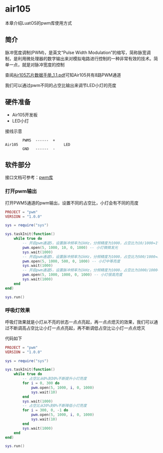 # air105

本章介绍LuatOS的pwm库使用方式

## 简介

脉冲宽度调制(PWM)，是英文“Pulse Width Modulation”的缩写，简称脉宽调制，是利用微处理器的数字输出来对模拟电路进行控制的一种非常有效的技术。简单一点，就是对脉冲宽度的控制

查阅[Air105芯片数据手册_1.1.pdf](https://cdn.openluat-luatcommunity.openluat.com/attachment/20220114193313925_Air105%E8%8A%AF%E7%89%87%E6%95%B0%E6%8D%AE%E6%89%8B%E5%86%8C_1.1.pdf)可知Air105共有8路PWM通道

我们可以通过pwm不同的占空比输出来调节LED小灯的亮度

## 硬件准备

+ Air105开发板
+ LED小灯

接线示意

```example
        PWM5  ------  +  
Air105                     LED
        GND   ------  -
```

## 软件部分

接口文档可参考：[pwm库](https://wiki.luatos.com/api/pwm.html)

### 打开pwm输出

打开PWM5通道的pwm输出，设置不同的占空比，小灯会有不同的亮度

```lua
PROJECT = "pwm"
VERSION = "1.0.0"

sys = require("sys")

sys.taskInit(function()
    while true do
        -- 开启pwm通道5，设置脉冲频率为1kHz，分频精度为1000，占空比为10/1000=1% 持续输出
        pwm.open(5, 1000, 10, 0, 1000) -- 小灯微微发光
        sys.wait(1000)
        -- 开启pwm通道5，设置脉冲频率为1kHz，分频精度为1000，占空比为500/1000=50% 持续输出
        pwm.open(5, 1000, 500, 0, 1000) -- 小灯中等亮度
        sys.wait(1000)
        -- 开启pwm通道5，设置脉冲频率为1kHz，分频精度为1000，占空比为1000/1000=100% 持续输出
        pwm.open(5, 1000, 1000, 0, 1000) -- 小灯很高亮度
        sys.wait(1000)
    end
end)

sys.run()


```

### 呼吸灯效果

呼吸灯效果就是小灯从不亮的状态一点点亮起，再一点点熄灭的效果，我们可以通过不断调高占空比让小灯一点点亮起，再不断调低占空比让小灯一点点熄灭

代码如下

```lua
PROJECT = "pwm"
VERSION = "1.0.0"

sys = require("sys")

sys.taskInit(function()
    while true do
        -- 占空比从0%到30%不断提升小灯亮度
        for i = 0, 300 do
            pwm.open(5, 1000, i, 0, 1000)
            sys.wait(10)
        end
        sys.wait(1000)
        -- 占空比从30%到0%不断降低小灯亮度
        for i = 300, 0, -1 do
            pwm.open(5, 1000, i, 0, 1000)
            sys.wait(10)
        end
        sys.wait(1000)
    end
end)

sys.run()


```
